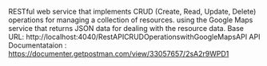 RESTful web service that implements CRUD (Create, Read, Update, Delete) operations for managing a collection of resources. using the Google Maps service that returns JSON data for dealing with the resource data.
Base URL: http://localhost:4040/RestAPICRUDOperationswithGoogleMapsAPI
API Documentataion : https://documenter.getpostman.com/view/33057657/2sA2r9WPD1
